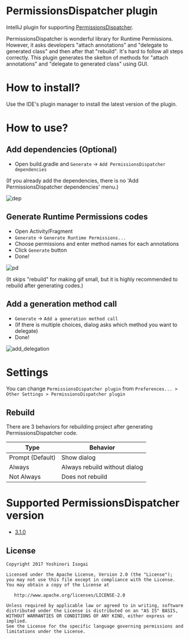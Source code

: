 # PermissionsDispatcher plugin

IntelliJ plugin for supporting [PermissionsDispatcher](https://github.com/hotchemi/PermissionsDispatcher).

PermissionsDispatcher is wonderful library for Runtime Permissions. However, it asks developers "attach annotations" and "delegate to generated class" and then after that "rebuild". It's hard to follow all steps correctly. This plugin generates the skelton of methods for "attach annotations" and "delegate to generated class" using GUI.

# How to install?

Use the IDE's plugin manager to install the latest version of the plugin.

# How to use?

## Add dependencies (Optional)

* Open build.gradle and `Generate` -> `Add PermissionsDispatcher dependencies`

(If you already add the dependencies, there is no 'Add PermissionsDispatcher dependencies' menu.)

![dep](website/images/dep.gif)

## Generate Runtime Permissions codes

* Open Activity/Fragment
* `Generate` -> `Generate Runtime Permissions...`
* Choose permissions and enter method names for each annotations
* Click `Generate` button
* Done!

![pd](website/images/pd.gif)

(It skips "rebuild" for making gif small, but it is highly recommended to rebuild after generating codes.)

## Add a generation method call

* `Generate` -> `Add a generation method call`
* (If there is multiple choices, dialog asks which method you want to delegate)
* Done!

![add_delegation](website/images/add_delegation.gif)

# Settings

You can change `PermissionsDispatcher plugin` from `Preferences... > Other Settings > PermissionsDispatcher plugin`

## Rebuild

There are 3 behaviors for rebuilding project after generating PermissionsDispatcher code.

| Type             | Behavior                      |
|------------------|-------------------------------|
| Prompt (Default) | Show dialog                   |
| Always           | Always rebuild without dialog |
| Not Always       | Does not rebuild              |

# Supported PermissionsDispatcher version

* [3.1.0](https://github.com/hotchemi/PermissionsDispatcher/releases/tag/3.1.0)

## License

```
Copyright 2017 Yoshinori Isogai

Licensed under the Apache License, Version 2.0 (the "License");
you may not use this file except in compliance with the License.
You may obtain a copy of the License at

   http://www.apache.org/licenses/LICENSE-2.0

Unless required by applicable law or agreed to in writing, software
distributed under the License is distributed on an "AS IS" BASIS,
WITHOUT WARRANTIES OR CONDITIONS OF ANY KIND, either express or implied.
See the License for the specific language governing permissions and
limitations under the License.
```

